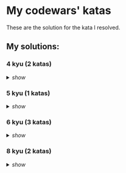 # My codewars' katas

These are the solution for the kata I resolved.

## My solutions:


### 4 kyu (2 katas)

<details>
  <summary>
    <i>show</i>
  </summary>

- Permutations [`.py`](src/python/4kyu/permutations.py)
- Recover a secret string from random triplets [`.py`](src/python/4kyu/recover_a_secret_string_from_random_triplets.py)

</details>

### 5 kyu (1 katas)

<details>
  <summary>
    <i>show</i>
  </summary>

- Esolang interpreters 2 [`.py`](src/python/5kyu/esolang_interpreters_2.py)

</details>

### 6 kyu (3 katas)

<details>
  <summary>
    <i>show</i>
  </summary>

- Make everyone happy [`.py`](src/python/6kyu/make_everyone_happy.py)
- Rna to protein translation [`.py`](src/python/6kyu/rna_to_protein_translation.py)
- Esolang interpreters 1 [`.py`](src/python/6kyu/esolang_interpreters_1.py)

</details>

### 8 kyu (2 katas)

<details>
  <summary>
    <i>show</i>
  </summary>

- Dna to rna conversion [`.py`](src/python/8kyu/DNA_to_RNA_conversion.py)
- Grasshopper - check for factor [`.py`](src/python/8kyu/grasshopper_-_check_for_factor.py)

</details>
